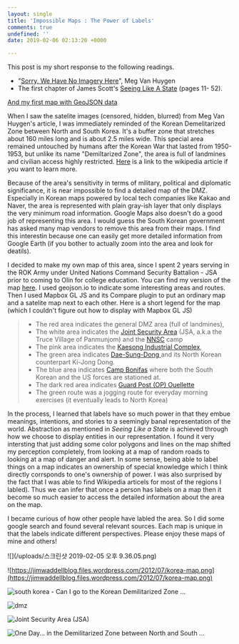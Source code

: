 ```yaml
---
layout: single
title: 'Impossible Maps : The Power of Labels'
comments: true
undefined: ''
date: 2019-02-06 02:13:20 +0000

---
```

This post is my short response to the following readings.

* "[Sorry, We Have No Imagery Here](https://www.atlasobscura.com/articles/investigating-censored-spots-on-google-earth)", Meg Van Huygen
* The first chapter of James Scott's [Seeing Like A State](https://libcom.org/files/Seeing%20Like%20a%20State%20-%20James%20C.%20Scott.pdf) (pages 11- 52).

[And my first map with GeoJSON data](https://seungin-lyu.com/assets/basic-vector-map.html)

When I saw the satelite images (censored, hidden, blurred) from Meg Van Huygen's article, I was immediately reminded of the Korean Demelitarized Zone between North and South Korea. It's a buffer zone that stretches about 160 miles long and is about 2.5 miles wide. This special area remained untouched by humans after the Korean War that lasted from 1950-1953, but unlike its name "Demiltarized Zone", the area is full of landmines and civilian access highly restricted. [Here](https://en.wikipedia.org/wiki/Korean_Demilitarized_Zone) is a link to the wikipedia article if you want to learn more.

Because of the area's sensitivity in terms of military, political and diplomatic significance, it is near impossible to find a detailed map of the DMZ. Especially in Korean maps powered by local tech companies like Kakao and Naver, the area is represented with plain gray-ish layer that only displays the very minimum road information. Google Maps also doesn't do a good job of representing this area. I would guess the South Korean government has asked many map vendors to remove this area from their maps. I find this interestin because one can easily get more detailed information from Google Earth (if you bother to actually zoom into the area and look for deatils).

I decided to make my own map of this area, since I spent 2 years serving in the ROK Army under United Nations Command Security Battalion - JSA prior to coming to Olin for college education. You can find my version of the map [here](https://seungin-lyu.com/assets/basic-vector-map.html). I used geojson.io to indicate some interesting areas and routes. Then I used Mapbox GL JS and its Compare plugin to put an ordinary map and a satelite map next to each other. Here is a short legend for the map (which I couldn't figure out how to display with Mapbox GL JS)

> * The red area indicates the general DMZ area (full of landmines),
> * The white area indicates the [Joint Security Area](https://en.wikipedia.org/wiki/Joint_Security_Area) (JSA, a.k.a the Truce Village of Panmunjom) and the [NNSC](https://en.wikipedia.org/wiki/Neutral_Nations_Supervisory_Commission) camp
> * The pink area indicates the [Kaesong Industrial Complex](https://en.wikipedia.org/wiki/Kaesong_Industrial_Region),
> * The green area indicates [Dae-Sung-Dong ](https://en.wikipedia.org/wiki/Daeseong-dong)and its North Korean counterpart Ki-Jong Dong.
> * The blue area indicates [Camp Bonifas]() where both the South Korean and the US forces are stationed at.
> * The dark red area indicates [Guard Post (OP) Ouellette](https://virtualglobetrotting.com/map/guard-post-op-ouellette/view/google/)
> * The green route was a jogging route for everyday morning exercises (it eventually leads to North Korea)

In the process, I learned that labels have so much power in that they embue meanings, intentions, and stories to a seemingly banal representation of the world. Abstraction as mentioned in _Seeing Like a State_ is achieved through how we choose to display entities in our representation. I found it very intersting that just adding some color polygons and lines on the map shifted my perception completely, from looking at a map of random roads to looking at a map of danger and alert. In some sense, being able to label things on a map indicates an ownership of special knowledge which I think directly corrsponds to one's ownership of power. I was also surprised by the fact that I was able to find Wikipedia articels for most of the regions I labled). Thus we can infer that once a person has labels on a map then it become so much easier to access the detailed information about the area on the map.

I became curious of how other people have labled the area. So I did some google search and found several relevant sources. Each map is unique in that the labels indicate different perspectives. Please enjoy these maps of mine and others!

![](/uploads/스크린샷 2019-02-05 오후 9.36.05.png)

![https://jimwaddellblog.files.wordpress.com/2012/07/korea-map.png](https://jimwaddellblog.files.wordpress.com/2012/07/korea-map.png)

![south korea - Can I go to the Korean Demilitarized Zone ...](https://proxy.duckduckgo.com/iu/?u=https%3A%2F%2Fi.stack.imgur.com%2F9ATxH.png&f=1)

![dmz](https://proxy.duckduckgo.com/iu/?u=http%3A%2F%2Fwww.mtholyoke.edu%2F\~jeehan%2Fdmz_1%5B1%5D.gif&f=1)

![Joint Security Area (JSA)](https://proxy.duckduckgo.com/iu/?u=http%3A%2F%2Fwww.qsl.net%2Fwd4ngb%2Fjsa%2520map-2.jpg&f=1)

![One Day… in the Demilitarized Zone between North and South ...](https://proxy.duckduckgo.com/iu/?u=http%3A%2F%2Fwww.oneman-onemap.com%2Fwp-content%2Fuploads%2F2017%2F12%2F2017_weltreise_south_korea_dmz_grenze.svg_.png.96-1024x725.jpg&f=1)